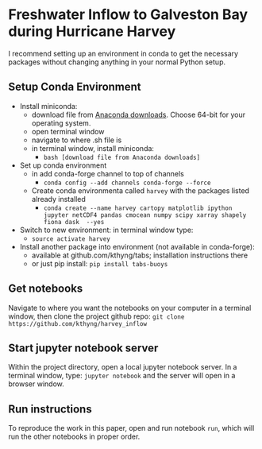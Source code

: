 # Freshwater Inflow to Galveston Bay during Hurricane Harvey

I recommend setting up an environment in conda to get the necessary packages without changing anything in your normal Python setup.

## Setup Conda Environment

* Install miniconda:
  * download file from [Anaconda downloads](https://docs.conda.io/en/latest/miniconda.html). Choose 64-bit for your operating system.
  * open terminal window
  * navigate to where .sh file is
  * in terminal window, install miniconda:
    * `bash [download file from Anaconda downloads]`
* Set up conda environment
  *  in add conda-forge channel to top of channels
     * `conda config --add channels conda-forge --force`
  * Create conda environmenta called `harvey` with the packages listed already installed
    * `conda create --name harvey cartopy matplotlib ipython jupyter netCDF4 pandas cmocean numpy scipy xarray shapely fiona dask  --yes`
* Switch to new environment: in terminal window type:
  * `source activate harvey`
* Install another package into environment (not available in conda-forge):
  * available at github.com/kthyng/tabs; installation instructions there
  * or just pip install: `pip install tabs-buoys`


## Get notebooks

Navigate to where you want the notebooks on your computer in a terminal window, then clone the project github repo:
`git clone https://github.com/kthyng/harvey_inflow`


## Start jupyter notebook server

Within the project directory, open a local jupyter notebook server. In a terminal window, type:
`jupyter notebook` and the server will open in a browser window.


## Run instructions

To reproduce the work in this paper, open and run notebook `run`, which will run the other notebooks in proper order.
